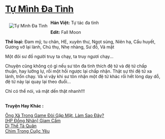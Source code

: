 <a href="https://utruyen.com/tu-minh-da-tinh/21894/" title="Tự Mình Đa Tình"><h1>Tự Mình Đa Tình</h1></a><div style="display:table"><img align="right" style="float: left; padding: 10px;" src="https://utruyen.com/images/story/200x260/tu-minh-da-tinh.jpg" alt="Tự Mình Đa Tình"><b>Hán Việt:</b> Tự tác đa tình<p></p><b>Edit:</b> Fall Moon<p></p><b>Thể loại:</b> Đam mỹ, tu chân, HE, xuyên thư, Ngọt sủng, Niên hạ, Cẩu huyết, Gương vỡ lại lành, Chủ thụ, Nhẹ nhàng, Sư đồ, Vả mặt<p></p>Một đôi sư đồ người truy ta chạy, ta truy ngươi chạy...<p></p>Chuyện cũng không có gì nếu sư tôn đa tình thích đệ tử và đệ tử chấp thuận, hay lưỡng lự, rồi một hồi ngược lại chấp nhận. Thật sự thì đệ tử xa lánh, trốn chạy. Và vì vậy khi sư tôn nhận một đệ tử khác rồi hết lòng dạy dỗ, đệ tử này lại quay lại theo đuổi...<p></p>Chỉ có thể nói, vả mặt dến thật nhanh!!!</div><p><br><b>Truyện Hay Khác :</b></p><a href="https://utruyen.com/ong-xa-trong-game-doi-gap-mat-lam-sao-day/18603/" alt="Ông Xã Trong Game Đòi Gặp Mặt, Làm Sao Đây?">Ông Xã Trong Game Đòi Gặp Mặt, Làm Sao Đây?</a><br/><a href="https://github.com/quanluxury/ngontinh_sac/tree/master/truyenhay/18452/" alt="[HP Đồng Nhân] Giam Cầm">[HP Đồng Nhân] Giam Cầm</a><br/><a href="https://github.com/quanluxury/truyenhot/tree/master/truyenhay/2152/" alt="Dị Thế Tà Quân">Dị Thế Tà Quân</a><br/><a href="https://github.com/quanluxury/truyenhot/tree/master/truyenhay/2301/" alt="Chìm Trong Cuộc Yêu">Chìm Trong Cuộc Yêu</a><br/>